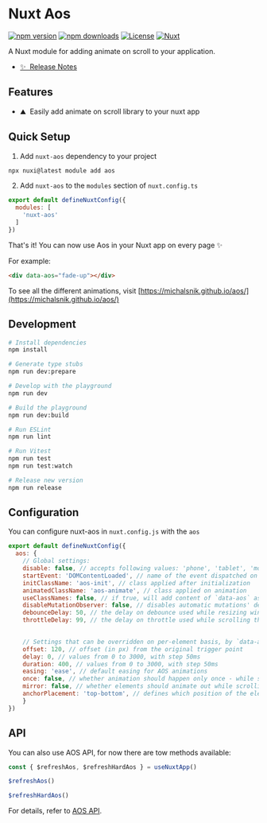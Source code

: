 # Nuxt Aos

[![npm version][npm-version-src]][npm-version-href]
[![npm downloads][npm-downloads-src]][npm-downloads-href]
[![License][license-src]][license-href]
[![Nuxt][nuxt-src]][nuxt-href]

A Nuxt module for adding animate on scroll to your application.

- [✨ &nbsp;Release Notes](/CHANGELOG.md)
<!-- - [🏀 Online playground](https://stackblitz.com/github/your-org/nuxt-aos?file=playground%2Fapp.vue) -->
<!-- - [📖 &nbsp;Documentation](https://example.com) -->

## Features

<!-- Highlight some of the features your module provide here -->
- ⛰ &nbsp;Easily add animate on scroll library to your nuxt app

## Quick Setup

1. Add `nuxt-aos` dependency to your project

```bash
npx nuxi@latest module add aos
```

2. Add `nuxt-aos` to the `modules` section of `nuxt.config.ts`

```js
export default defineNuxtConfig({
  modules: [
    'nuxt-aos'
  ]
})
```

That's it! You can now use Aos in your Nuxt app on every page ✨

For example:

```html
<div data-aos="fade-up"></div>
```

To see all the different animations, visit [https://michalsnik.github.io/aos/](https://michalsnik.github.io/aos/)

## Development

```bash
# Install dependencies
npm install

# Generate type stubs
npm run dev:prepare

# Develop with the playground
npm run dev

# Build the playground
npm run dev:build

# Run ESLint
npm run lint

# Run Vitest
npm run test
npm run test:watch

# Release new version
npm run release
```

## Configuration

You can configure nuxt-aos in `nuxt.config.js` with the `aos`

```js
export default defineNuxtConfig({
  aos: {
    // Global settings:
    disable: false, // accepts following values: 'phone', 'tablet', 'mobile', boolean, expression or function
    startEvent: 'DOMContentLoaded', // name of the event dispatched on the document, that AOS should initialize on
    initClassName: 'aos-init', // class applied after initialization
    animatedClassName: 'aos-animate', // class applied on animation
    useClassNames: false, // if true, will add content of `data-aos` as classes on scroll
    disableMutationObserver: false, // disables automatic mutations' detections (advanced)
    debounceDelay: 50, // the delay on debounce used while resizing window (advanced)
    throttleDelay: 99, // the delay on throttle used while scrolling the page (advanced)
    

    // Settings that can be overridden on per-element basis, by `data-aos-*` attributes:
    offset: 120, // offset (in px) from the original trigger point
    delay: 0, // values from 0 to 3000, with step 50ms
    duration: 400, // values from 0 to 3000, with step 50ms
    easing: 'ease', // default easing for AOS animations
    once: false, // whether animation should happen only once - while scrolling down
    mirror: false, // whether elements should animate out while scrolling past them
    anchorPlacement: 'top-bottom', // defines which position of the element regarding to window should trigger the animation
    }
})
```


## API

You can also use AOS API, for now there are tow methods available:

```js
const { $refreshAos, $refreshHardAos } = useNuxtApp()

$refreshAos()

$refreshHardAos()
```

For details, refer to [AOS API](https://github.com/michalsnik/aos?tab=readme-ov-file#api).

<!-- Badges -->
[npm-version-src]: https://img.shields.io/npm/v/nuxt-aos/latest.svg?style=flat&colorA=18181B&colorB=28CF8D
[npm-version-href]: https://npmjs.com/package/nuxt-aos

[npm-downloads-src]: https://img.shields.io/npm/dm/nuxt-aos.svg?style=flat&colorA=18181B&colorB=28CF8D
[npm-downloads-href]: https://npmjs.com/package/nuxt-aos

[license-src]: https://img.shields.io/npm/l/nuxt-aos.svg?style=flat&colorA=18181B&colorB=28CF8D
[license-href]: https://npmjs.com/package/nuxt-aos

[nuxt-src]: https://img.shields.io/badge/Nuxt-18181B?logo=nuxt.js
[nuxt-href]: https://nuxt.com
